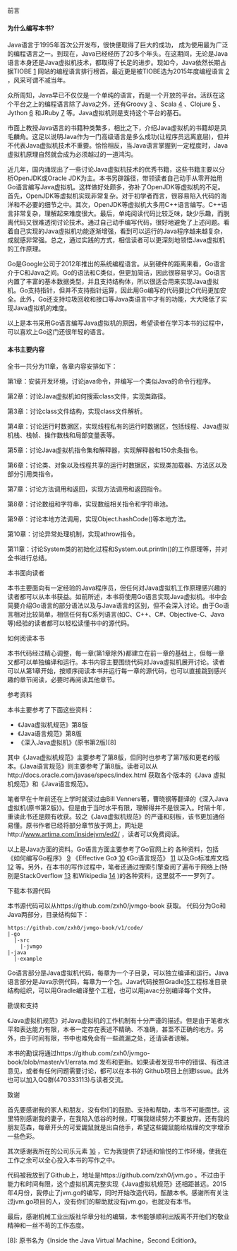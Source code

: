 前言

#### 为什么编写本书?

Java语言于1995年首次公开发布，很快便取得了巨大的成功， 成为使用最为广泛的编程语言之一。到现在，Java已经经历了20多个年头。在这期间，无论是Java语言本身还是Java虚拟机技术，都取得了长足的进步。现如今，Java依然长期占据TIOBE [1] 网站的编程语言排行榜首。最近更是被TIOBE选为2015年度编程语言 [2] ，风采可谓不减当年。 

众所周知，Java早已不仅仅是一个单纯的语言，而是一个开放的平台。活跃在这个平台之上的编程语言除了Java之外，还有Groovy [3] 、Scala [4] 、Clojure [5] 、Jython [6] 和JRuby [7] 等。Java虚拟机则是支持这个平台的基石。 

市面上教授Java语言的书籍种类繁多，相比之下，介绍Java虚拟机的书籍却是凤毛麟角。这足以说明Java作为一门高级语言是多么成功(让程序员远离底层)，但并不代表Java虚拟机技术不重要。恰恰相反，当Java语言掌握到一定程度时，Java虚拟机原理自然就会成为必须越过的一道鸿沟。 

近几年，国内涌现出了一些讨论Java虚拟机技术的优秀书籍，这些书籍主要以分析OpenJDK或Oracle JDK为主。本书另辟蹊径，带领读者自己动手从零开始用Go语言编写Java虚拟机。这样做好处颇多，弥补了OpenJDK等虚拟机的不足。首先，OpenJDK等虚拟机实现非常复杂。对于初学者而言，很容易陷入代码的海洋和不必要的细节之中。其次，OpenJDK等虚拟机大多用C++语言编写。C++语言非常复杂，理解起来难度很大。最后，单纯阅读代码比较乏味，缺少乐趣，而脱离代码又很难透彻讨论技术。通过自己动手编写代码，很好地避免了上述问题。看着自己实现的Java虚拟机功能逐渐增强，看到可以运行的Java程序越来越复杂，成就感非常强。总之，通过实践的方式，相信读者可以更深刻地领悟Java虚拟机的工作原理。

Go是Google公司于2012年推出的系统编程语言。从到硬件的距离来看，Go语言介于C和Java之间。Go的语法和C类似，但更加简洁，因此很容易学习。Go语言内置了丰富的基本数据类型，并且支持结构体，所以很适合用来实现Java虚拟机。Go支持指针，但并不支持指针运算，因此用Go编写的代码要比C代码更加安全。此外，Go还支持垃圾回收和接口等Java类语言中才有的功能，大大降低了实现Java虚拟机的难度。 

以上是本书采用Go语言编写Java虚拟机的原因，希望读者在学习本书的过程中，可以喜欢上Go这门还很年轻的语言。

#### 本书主要内容 

全书一共分为11章，各章内容安排如下： 

第1章：安装开发环境，讨论java命令，并编写一个类似Java的命令行程序。  

第2章：讨论Java虚拟机如何搜索class文件，实现类路径。 

第3章：讨论class文件结构，实现class文件解析。 

第4章：讨论运行时数据区，实现线程私有的运行时数据区，包括线程、Java虚拟机栈、栈帧、操作数栈和局部变量表等。 

第5章：讨论Java虚拟机指令集和解释器，实现解释器和150余条指令。 

第6章：讨论类、对象以及线程共享的运行时数据区，实现类加载器、方法区以及部分引用类指令。  

第7章：讨论方法调用和返回，实现方法调用和返回指令。 

第8章：讨论数组和字符串，实现数组相关指令和字符串池。 

第9章：讨论本地方法调用，实现Object.hashCode()等本地方法。  

第10章：讨论异常处理机制，实现athrow指令。 

第11章：讨论System类的初始化过程和System.out.println()的工作原理等，并对全书进行总结。  

本书面向读者  

本书主要面向有一定经验的Java程序员，但任何对Java虚拟机工作原理感兴趣的读者都可以从本书获益。如前所述，本书将使用Go语言实现Java虚拟机。书中会简要介绍Go语言的部分语法以及与Java语言的区别，但不会深入讨论。由于Go语言相对比较简单，相信任何有C系列语言(如C、C++、C#、Objective-C、Java等)经验的读者都可以轻松读懂书中的源代码。 

如何阅读本书  

本书代码经过精心调整，每一章(第1章除外)都建立在前一章的基础上，但每一章又都可以单独编译和运行。本书内容主要围绕代码对Java虚拟机展开讨论。读者可以从第1章开始，按顺序阅读本书并运行每一章的源代码，也可以直接跳到感兴趣的章节阅读，必要时再阅读其他章节。 

参考资料 

本书主要参考了下面这些资料：  
- 《Java虚拟机规范》第8版 
- 《Java语言规范》第8版 
- 《深入Java虚拟机》(原书第2版)[8] 

其中《Java虚拟机规范》主要参考了第8版，但同时也参考了第7版和更老的版本。《Java语言规范》则主要参考了第8版。读者可以从http://docs.oracle.com/javase/specs/index.html 获取各个版本的《Java 虚拟机规范》和《Java语言规范》。  

笔者早在十年前还在上学时就读过由Bill Venners著，曹晓钢等翻译的《深入Java虚拟机(原书第2版)》。但是由于当时水平有限，理解得并不是很深入。时隔十年，重读此书还是颇有收获。较之《Java虚拟机规范》的严谨和刻板，该书更加通俗易懂。原书作者已经将部分章节放于网上，网址是http://www.artima.com/insidejvm/ed2/ ，读者可以免费阅读。 

以上是Java方面的资料。Go语言方面主要参考了Go官网上的 各种资料，包括《如何编写Go程序》 [9] 《Effective Go》 [10] 《Go语言规范》 [11] 以及Go标准库文档 [12] 等。另外，在本书的写作过程中，笔者还通过搜索引擎查阅了遍布于网络上(特别是StackOverflow [13] 和Wikipedia [14] )的各种资料，这里就不一一罗列了。 

下载本书源代码

本书源代码可以从https://github.com/zxh0/jvmgo-book 获取。
代码分为Go和Java两部分，目录结构如下：
```
https://github.com/zxh0/jvmgo-book/v1/code/ 
|-go
  |-src
    |-jvmgo 
|-java
  |-example
```

Go语言部分是Java虚拟机代码，每章为一个子目录，可以独立编译和运行。Java语言部分是Java示例代码，每章为一个包。Java代码按照Gradle[15]工程标准目录结构组织，可以用Gradle编译整个工程，也可以用javac分别编译每个文件。

勘误和支持

《Java虚拟机规范》对Java虚拟机的工作机制有十分严谨的描述。但是由于笔者水平和表达能力有限，本书一定存在表述不精确、不准确，甚至不正确的地方。另外，由于时间有限，书中也难免会有一些疏漏之处，还请读者谅解。

本书的勘误将通过https://github.com/zxh0/jvmgo-book/blob/master/v1/errata.md 发布和更新。如果读者发现书中的错误、有改进意见，或者有任何问题需要讨论，都可以在本书的 Github项目上创建Issue。此外也可以加入QQ群(470333113)与读者交流。

致谢

首先要感谢我的家人和朋友，没有你们的鼓励、支持和帮助，本书不可能面世。这里特别感谢我的妻子，在我陷入低谷的时候，叮嘱我继续努力不要放弃。还有我的朋友范森，每章开头的可爱鼹鼠就是出自他手，希望这些鼹鼠能给枯燥的文字增添一些色彩。

其次感谢我所在的公司乐元素 [16] ，它为我提供了舒适和愉悦的工作环境，使我在工作之余可以全心投入本书的写作之中。

代码被我放到了Github上，地址是https://github.com/zxh0/jvm.go 。不过由于能力和时间有限，这个虚拟机离完整实现《Java虚拟机规范》还相距甚远。2015年4月份，我停止了jvm.go的编写，同时开始改造代码，酝酿本书。感谢所有关注过jvm.go项目的人，没有你们的帮助就没有jvm.go，也就没有本书。

最后，感谢机械工业出版社华章分社的编辑，本书能够顺利出版离不开他们的敬业精神和一丝不苟的工作态度。

[1]: http://www.tiobe.com/。 

[2]: Java曾被TIOBE选为2005年度编程语言。  

[3]: http://www.groovy-lang.org/。   

[4]: http://www.scala-lang.org/。  

[5]: http://clojure.org/。  

[6]: http://www.jython.org/。  

[7]: http://jruby.org/。  

[8]: 原书名为《Inside the Java Virtual Machine，Second Edition》。  

[9]: https://golang.org/doc/code.html。  

[10]: https://golang.org/doc/effective_go.html

[11]: https://golang.org/ref/spec

[12]: https://golang.org/pkg/

[13]: http://stackoverflow.com/。

[14]: https://en.wikipedia.org

[15]: http://gradle.org/。

[16]: http://www.happyelements.cn/。

